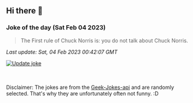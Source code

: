 ## Hi there 👋

### Joke of the day (Sat Feb 04 2023)
<!-- joke -->
>The First rule of Chuck Norris is: you do not talk about Chuck Norris.
<!-- /joke -->

*Last update: Sat, 04 Feb 2023 00:42:07 GMT*

[![Update joke](https://github.com/nclskfm/nclskfm/actions/workflows/joke.yml/badge.svg)](https://github.com/nclskfm/nclskfm/actions/workflows/joke.yml)

<br><br>
Disclaimer: The jokes are from the [Geek-Jokes-api](https://github.com/sameerkumar18/geek-joke-api) and are randomly selected. That's why they are unfortunately often not funny. :D
